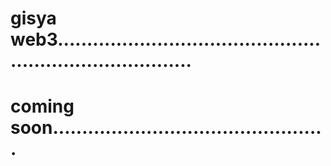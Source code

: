 # gisya web3............................................................................
# coming soon...............................................
